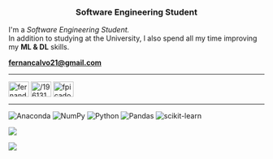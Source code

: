 

<h3 align="center">Software Engineering Student</h3>

I'm a *Software Engineering Student.*  
In addition to studying at the University, l also spend all my time improving my **ML & DL** skills.

**fernancalvo21@gmail.com**

<hr>

<p align="left">
<a href="https://linkedin.com/in/fernando-picado-019405231" target="_blank"><img align="center" src="https://raw.githubusercontent.com/rahuldkjain/github-profile-readme-generator/master/src/images/icons/Social/linked-in-alt.svg" alt="fernando-picado-019405231" height="30" width="40" /></a>
<a href="https://stackoverflow.com/users/19613109/fernando" target="_blank"><img align="center" src="https://raw.githubusercontent.com/rahuldkjain/github-profile-readme-generator/master/src/images/icons/Social/stack-overflow.svg" alt="/19613109/fernando" height="30" width="40" /></a>
<a href="https://instagram.com/fpicado1" target="_blank"><img align="center" src="https://raw.githubusercontent.com/rahuldkjain/github-profile-readme-generator/master/src/images/icons/Social/instagram.svg" alt="fpicado1" height="30" width="40" /></a>
</p>
<hr>

![Anaconda](https://img.shields.io/badge/Anaconda-%2344A833.svg?style=for-the-badge&logo=anaconda&logoColor=white) ![NumPy](https://img.shields.io/badge/numpy-%23013243.svg?style=for-the-badge&logo=numpy&logoColor=white) ![Python](https://img.shields.io/badge/python-3670A0?style=for-the-badge&logo=python&logoColor=ffdd54) ![Pandas](https://img.shields.io/badge/pandas-%23150458.svg?style=for-the-badge&logo=pandas&logoColor=white)
![scikit-learn](https://img.shields.io/badge/scikit--learn-%23F7931E.svg?style=for-the-badge&logo=scikit-learn&logoColor=white)


![](http://github-profile-summary-cards.vercel.app/api/cards/repos-per-language?username=ferpicado&theme=2077)


[![](https://visitcount.itsvg.in/api?id=Ferpicado&icon=0&color=0)](https://visitcount.itsvg.in)

<!-- ![NodeJS](https://img.shields.io/badge/node.js-6DA55F?style=for-the-badge&logo=node.js&logoColor=white) -->
<!-- ![Java](https://img.shields.io/badge/java-%23ED8B00.svg?style=for-the-badge&logo=java&logoColor=white)  -->
